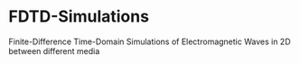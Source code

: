 # FDTD-Simulations
Finite-Difference Time-Domain Simulations of Electromagnetic Waves in 2D between different media
